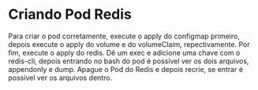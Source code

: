 # Criando Pod Redis

Para criar o pod corretamente, execute o apply do configmap primeiro, depois execute o apply do volume e do volumeClaim, repectivamente.
Por fim, execute o apply do redis.
Dê um exec e adicione uma chave com o redis-cli, depois entrando no bash do pod é possível ver os dois arquivos, appendonly e dump.
Apague o Pod do Redis e depois recrie, se entrar é possível ver os arquivos dentro.
